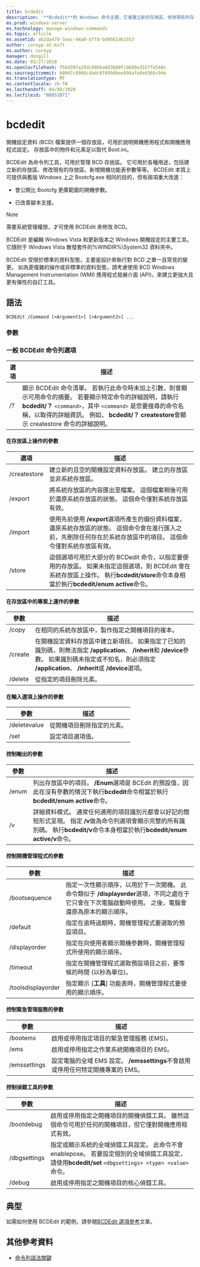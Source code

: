 ```yaml
---
title: bcdedit
description: '**Bcdedit**的 Windows 命令主題，它會建立新的存放區、修改現有的存放區，以及新增開機功能表參數。'
ms.prod: windows-server
ms.technology: manage-windows-commands
ms.topic: article
ms.assetid: ab2da47d-3aac-44a0-b7fd-bd9561d61553
author: coreyp-at-msft
ms.author: coreyp
manager: dongill
ms.date: 03/27/2018
ms.openlocfilehash: f5bd39fa29dc99bba0d3600fc8609a355ffe540c
ms.sourcegitcommit: b00d7c8968c4adc8f699dbee694afe6ed36bc9de
ms.translationtype: MT
ms.contentlocale: zh-TW
ms.lasthandoff: 04/08/2020
ms.locfileid: "80851071"
---
```

# <a name="bcdedit"></a>bcdedit

開機設定資料 (BCD) 檔案提供一個存放區，可用於說明開機應用程式和開機應用程式設定。 存放區中的物件和元素足以取代 Boot.ini。

BCDEdit 為命令列工具，可用於管理 BCD 存放區。 它可用於各種用途，包括建立新的存放區、修改現有的存放區、新增開機功能表參數等等。 BCDEdit 本質上可提供與舊版 Windows 上之 Bootcfg.exe 相同的目的，但有兩項重大改進：

- 會公開比 Bootcfg 更廣範圍的開機參數。

- 已改善腳本支援。

> [!NOTE]
> 需要系統管理權限，才可使用 BCDEdit 來修改 BCD。

BCDEdit 是編輯 Windows Vista 和更新版本之 Windows 開機設定的主要工具。 它隨附于 Windows Vista 散發套件的%WINDIR%\System32 資料夾中。

BCDEdit 受限於標準的資料型態，主要是設計來執行對 BCD 之單一且常見的變更。 如為更複雜的操作或非標準的資料型態，請考慮使用 BCD Windows Management Instrumentation (WMI) 應用程式發展介面 (API)，來建立更強大且更有彈性的自訂工具。

## <a name="syntax"></a>語法

```
BCDEdit /Command [<Argument1>] [<Argument2>] ...
```

### <a name="parameters"></a>參數

### <a name="general-bcdedit-command-line-option"></a>一般 BCDEdit 命令列選項

| 選項 | 描述 |
| ------ | ----------- |
| /? | 顯示 BCDEdit 命令清單。 若執行此命令時未加上引數，則會顯示可用命令的摘要。 若要顯示特定命令的詳細說明，請執行**bcdedit/？** `<command>`，其中 `<command>` 是您要搜尋的命令名稱，以取得的詳細資訊。 例如， **bcdedit/？ createstore**會顯示 createstore 命令的詳細說明。 |

#### <a name="parameters-that-operate-on-a-store"></a>在存放區上操作的參數

| 選項 | 描述 |
| ------ | ----------- |
| /createstore | 建立新的且空的開機設定資料存放區。 建立的存放區並非系統存放區。 |
| /export | 將系統存放區的內容匯出至檔案。 這個檔案稍後可用於還原系統存放區的狀態。 這個命令僅對系統存放區有效。 |
| /import | 使用先前使用 **/export**選項所產生的備份資料檔案，還原系統存放區的狀態。 這個命令會在進行匯入之前，先刪除任何存在於系統存放區中的項目。 這個命令僅對系統存放區有效。 |
| /store | 這個選項可用於大部分的 BCDedit 命令，以指定要使用的存放區。 如果未指定這個選項，則 BCDEdit 會在系統存放區上操作。 執行**bcdedit/store**命令本身相當於執行**bcdedit/enum active**命令。 |

#### <a name="parameters-that-operate-on-entries-in-a-store"></a>在存放區中的專案上運作的參數

| 參數 | 描述 |
| ------ | ----------- |
| /copy | 在相同的系統存放區中，製作指定之開機項目的複本。 |
| /create | 在開機設定資料存放區中建立新項目。 如果指定了已知的識別碼，則無法指定 **/application**、 **/inherit**和 **/device**參數。 如果識別碼未指定或不知名，則必須指定 **/application**、 **/inherit**或 **/device**選項。 |
| /delete | 從指定的項目刪除元素。 |

#### <a name="parameters-that-operate-on-entry-options"></a>在輸入選項上操作的參數

| 參數 | 描述 |
| ------ | ----------- |
| /deletevalue | 從開機項目刪除指定的元素。 |
| /set | 設定項目選項值。 |

#### <a name="parameters-that-control-output"></a>控制輸出的參數

| 參數 | 描述 |
| ------ | ----------- |
| /enum | 列出存放區中的項目。 **/Enum**選項是 BCEdit 的預設值，因此在沒有參數的情況下執行**bcdedit**命令相當於執行**bcdedit/enum active**命令。 |
| /v | 詳細資料模式。 通常任何通用的項目識別元都會以好記的簡短形式呈現。 指定 **/v**做為命令列選項會顯示完整的所有識別碼。 執行**bcdedit/v**命令本身相當於執行**bcdedit/enum active/v**命令。 |

#### <a name="parameters-that-control-the-boot-manager"></a>控制開機管理程式的參數

| 參數 | 描述 |
| ------ | ----------- |
| /bootsequence | 指定一次性顯示順序，以用於下一次開機。 此命令類似于 **/displayorder**選項，不同之處在于它只會在下次電腦啟動時使用。 之後，電腦會還原為原本的顯示順序。 |
| /default | 指定在逾時過期時，開機管理程式要選取的預設項目。 |
| /displayorder | 指定在向使用者顯示開機參數時，開機管理程式所使用的顯示順序。 |
| /timeout | 指定在開機管理程式選取預設項目之前，要等候的時間 (以秒為單位)。 |
| /toolsdisplayorder | 指定顯示 [**工具**] 功能表時，開機管理程式要使用的顯示順序。 |

#### <a name="parameters-that-control-emergency-management-services"></a>控制緊急管理服務的參數

| 參數 | 描述 |
| ------ | ----------- |
| /bootems | 啟用或停用指定項目的緊急管理服務 (EMS)。 |
| /ems | 啟用或停用指定之作業系統開機項目的 EMS。 |
| /emssettings | 設定電腦的全域 EMS 設定。 **/emssettings**不會啟用或停用任何特定開機專案的 EMS。 |

#### <a name="parameters-that-control-debugging"></a>控制偵錯工具的參數

| 參數 | 描述 |
| ------ | ----------- |
| /bootdebug | 啟用或停用指定之開機項目的開機偵錯工具。 雖然這個命令可用於任何的開機項目，但它僅對開機應用程式有效。 |
| /dbgsettings | 指定或顯示系統的全域偵錯工具設定。 此命令不會 enablepose。 若要設定個別的全域偵錯工具設定，請使用**bcdedit/set** `<dbgsettings> <type> <value>` 命令。 |
| /debug | 啟用或停用指定之開機項目的核心偵錯工具。 |

## <a name="examples"></a><a name=BKMK_examples></a>典型

如需如何使用 BCDEdit 的範例，請參閱[BCDEdit 選項參考](https://docs.microsoft.com/windows-hardware/drivers/devtest/bcd-boot-options-reference)文章。

## <a name="additional-references"></a>其他參考資料

- [命令列語法關鍵](command-line-syntax-key.md)
